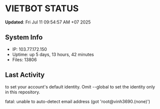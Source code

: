 # VIETBOT STATUS
**Updated**: Fri Jul 11 09:54:57 AM +07 2025

## System Info
- IP: 103.77.172.150
- Uptime: up 5 days, 13 hours, 42 minutes
- Files: 13806

## Last Activity

to set your account's default identity.
Omit --global to set the identity only in this repository.

fatal: unable to auto-detect email address (got 'root@vinh3690.(none)')
